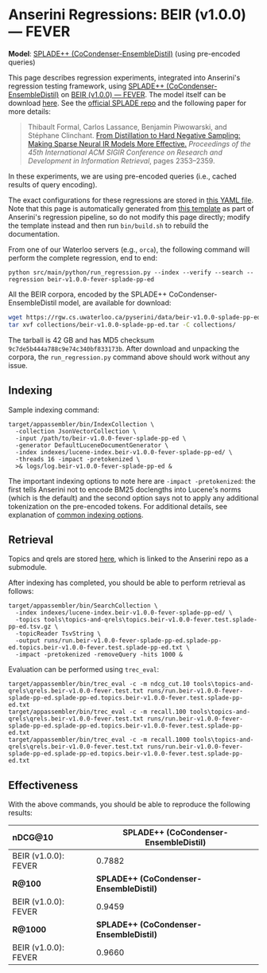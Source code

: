 # Anserini Regressions: BEIR (v1.0.0) &mdash; FEVER

**Model**: [SPLADE++ (CoCondenser-EnsembleDistil)](https://arxiv.org/abs/2205.04733) (using pre-encoded queries)

This page describes regression experiments, integrated into Anserini's regression testing framework, using [SPLADE++ (CoCondenser-EnsembleDistil)](https://arxiv.org/abs/2205.04733) on [BEIR (v1.0.0) &mdash; FEVER](http://beir.ai/).
The model itself can be download [here](https://huggingface.co/naver/splade-cocondenser-ensembledistil).
See the [official SPLADE repo](https://github.com/naver/splade) and the following paper for more details:

> Thibault Formal, Carlos Lassance, Benjamin Piwowarski, and Stéphane Clinchant. [From Distillation to Hard Negative Sampling: Making Sparse Neural IR Models More Effective.](https://dl.acm.org/doi/10.1145/3477495.3531857) _Proceedings of the 45th International ACM SIGIR Conference on Research and Development in Information Retrieval_, pages 2353–2359.

In these experiments, we are using pre-encoded queries (i.e., cached results of query encoding).

The exact configurations for these regressions are stored in [this YAML file](../../src/main/resources/regression/beir-v1.0.0-fever-splade-pp-ed.yaml).
Note that this page is automatically generated from [this template](../../src/main/resources/docgen/templates/beir-v1.0.0-fever-splade-pp-ed.template) as part of Anserini's regression pipeline, so do not modify this page directly; modify the template instead and then run `bin/build.sh` to rebuild the documentation.

From one of our Waterloo servers (e.g., `orca`), the following command will perform the complete regression, end to end:

```
python src/main/python/run_regression.py --index --verify --search --regression beir-v1.0.0-fever-splade-pp-ed
```

All the BEIR corpora, encoded by the SPLADE++ CoCondenser-EnsembleDistil model, are available for download:

```bash
wget https://rgw.cs.uwaterloo.ca/pyserini/data/beir-v1.0.0-splade-pp-ed.tar -P collections/
tar xvf collections/beir-v1.0.0-splade-pp-ed.tar -C collections/
```

The tarball is 42 GB and has MD5 checksum `9c7de5b444a788c9e74c340bf833173b`.
After download and unpacking the corpora, the `run_regression.py` command above should work without any issue.

## Indexing

Sample indexing command:

```
target/appassembler/bin/IndexCollection \
  -collection JsonVectorCollection \
  -input /path/to/beir-v1.0.0-fever-splade-pp-ed \
  -generator DefaultLuceneDocumentGenerator \
  -index indexes/lucene-index.beir-v1.0.0-fever-splade-pp-ed/ \
  -threads 16 -impact -pretokenized \
  >& logs/log.beir-v1.0.0-fever-splade-pp-ed &
```

The important indexing options to note here are `-impact -pretokenized`: the first tells Anserini not to encode BM25 doclengths into Lucene's norms (which is the default) and the second option says not to apply any additional tokenization on the pre-encoded tokens.
For additional details, see explanation of [common indexing options](../../docs/common-indexing-options.md).

## Retrieval

Topics and qrels are stored [here](https://github.com/castorini/anserini-tools/tree/master/topics-and-qrels), which is linked to the Anserini repo as a submodule.

After indexing has completed, you should be able to perform retrieval as follows:

```
target/appassembler/bin/SearchCollection \
  -index indexes/lucene-index.beir-v1.0.0-fever-splade-pp-ed/ \
  -topics tools\topics-and-qrels\topics.beir-v1.0.0-fever.test.splade-pp-ed.tsv.gz \
  -topicReader TsvString \
  -output runs/run.beir-v1.0.0-fever-splade-pp-ed.splade-pp-ed.topics.beir-v1.0.0-fever.test.splade-pp-ed.txt \
  -impact -pretokenized -removeQuery -hits 1000 &
```

Evaluation can be performed using `trec_eval`:

```
target/appassembler/bin/trec_eval -c -m ndcg_cut.10 tools\topics-and-qrels\qrels.beir-v1.0.0-fever.test.txt runs/run.beir-v1.0.0-fever-splade-pp-ed.splade-pp-ed.topics.beir-v1.0.0-fever.test.splade-pp-ed.txt
target/appassembler/bin/trec_eval -c -m recall.100 tools\topics-and-qrels\qrels.beir-v1.0.0-fever.test.txt runs/run.beir-v1.0.0-fever-splade-pp-ed.splade-pp-ed.topics.beir-v1.0.0-fever.test.splade-pp-ed.txt
target/appassembler/bin/trec_eval -c -m recall.1000 tools\topics-and-qrels\qrels.beir-v1.0.0-fever.test.txt runs/run.beir-v1.0.0-fever-splade-pp-ed.splade-pp-ed.topics.beir-v1.0.0-fever.test.splade-pp-ed.txt
```

## Effectiveness

With the above commands, you should be able to reproduce the following results:

| **nDCG@10**                                                                                                  | **SPLADE++ (CoCondenser-EnsembleDistil)**|
|:-------------------------------------------------------------------------------------------------------------|-----------|
| BEIR (v1.0.0): FEVER                                                                                         | 0.7882    |
| **R@100**                                                                                                    | **SPLADE++ (CoCondenser-EnsembleDistil)**|
| BEIR (v1.0.0): FEVER                                                                                         | 0.9459    |
| **R@1000**                                                                                                   | **SPLADE++ (CoCondenser-EnsembleDistil)**|
| BEIR (v1.0.0): FEVER                                                                                         | 0.9660    |
